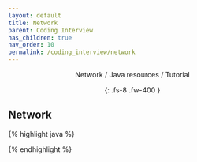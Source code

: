 ```yaml
---
layout: default
title: Network
parent: Coding Interview
has_children: true
nav_order: 10
permalink: /coding_interview/network
---
```

<div align="center" markdown="1">
Network / Java resources / Tutorial

{: .fs-8 .fw-400 }
</div>

## Network

{% highlight java %}

{% endhighlight %}